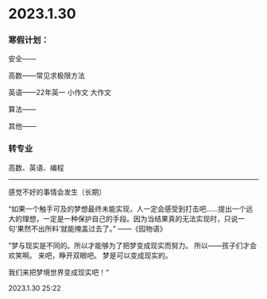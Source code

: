 # 2023.1.30

### 寒假计划：

安全——

高数——常见求极限方法

英语——22年英一 小作文 大作文

算法——

其他——

### 转专业

高数、英语、编程

------

感觉不好的事情会发生（长期）

“如果一个触手可及的梦想最终未能实现，人一定会感受到打击吧……提出一个远大的理想，一定是一种保护自己的手段。因为当结果真的无法实现时，只说一句‘果然不出所料’就能掩盖过去了。” ——《囮物语》

”梦与现实是不同的。所以才能够为了把梦变成现实而努力。
所以——孩子们才会欢笑啊。
来吧，睁开双眼吧。
梦是可以变成现实的。　　

我们来把梦境世界变成现实吧！“

2023.1.30 25:22

